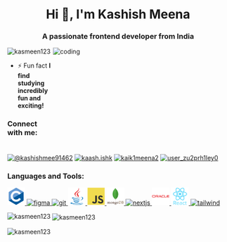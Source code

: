 
<h1 align="center">Hi 👋, I'm Kashish Meena</h1>
<h3 align="center">A passionate frontend developer from India</h3>
<img align='right' alt='coding' width='400' height='240' src='https://images.lemonly.com/wp-content/uploads/2018/08/07150313/Homebase_Thumb_v01.gif'>

<p align="left"> <img src="https://komarev.com/ghpvc/?username=kasmeen123&label=Profile%20views&color=0e75b6&style=flat" alt="kasmeen123" /> </p>

- ⚡ Fun fact **I find studying incredibly fun and exciting!**

<h3 align="left">Connect with me:</h3>
<p align="left">
<a href="https://twitter.com/@kashishmee91462" target="blank"><img align="center" src="https://raw.githubusercontent.com/rahuldkjain/github-profile-readme-generator/master/src/images/icons/Social/twitter.svg" alt="@kashishmee91462" height="30" width="40" /></a>
<a href="https://instagram.com/kaash.ishk" target="blank"><img align="center" src="https://raw.githubusercontent.com/rahuldkjain/github-profile-readme-generator/master/src/images/icons/Social/instagram.svg" alt="kaash.ishk" height="30" width="40" /></a>
<a href="https://www.leetcode.com/kaik1meena2" target="blank"><img align="center" src="https://raw.githubusercontent.com/rahuldkjain/github-profile-readme-generator/master/src/images/icons/Social/leet-code.svg" alt="kaik1meena2" height="30" width="40" /></a>
<a href="https://auth.geeksforgeeks.org/user/user_zu2prh1ley0" target="blank"><img align="center" src="https://raw.githubusercontent.com/rahuldkjain/github-profile-readme-generator/master/src/images/icons/Social/geeks-for-geeks.svg" alt="user_zu2prh1ley0" height="30" width="40" /></a>
</p>

<h3 align="left">Languages and Tools:</h3>
<p align="left"> <a href="https://www.cprogramming.com/" target="_blank" rel="noreferrer"> <img src="https://raw.githubusercontent.com/devicons/devicon/master/icons/c/c-original.svg" alt="c" width="40" height="40"/> </a> <a href="https://www.figma.com/" target="_blank" rel="noreferrer"> <img src="https://www.vectorlogo.zone/logos/figma/figma-icon.svg" alt="figma" width="40" height="40"/> </a> <a href="https://git-scm.com/" target="_blank" rel="noreferrer"> <img src="https://www.vectorlogo.zone/logos/git-scm/git-scm-icon.svg" alt="git" width="40" height="40"/> </a> <a href="https://www.java.com" target="_blank" rel="noreferrer"> <img src="https://raw.githubusercontent.com/devicons/devicon/master/icons/java/java-original.svg" alt="java" width="40" height="40"/> </a> <a href="https://developer.mozilla.org/en-US/docs/Web/JavaScript" target="_blank" rel="noreferrer"> <img src="https://raw.githubusercontent.com/devicons/devicon/master/icons/javascript/javascript-original.svg" alt="javascript" width="40" height="40"/> </a> <a href="https://www.mongodb.com/" target="_blank" rel="noreferrer"> <img src="https://raw.githubusercontent.com/devicons/devicon/master/icons/mongodb/mongodb-original-wordmark.svg" alt="mongodb" width="40" height="40"/> </a> <a href="https://nextjs.org/" target="_blank" rel="noreferrer"> <img src="https://cdn.worldvectorlogo.com/logos/nextjs-2.svg" alt="nextjs" width="40" height="40"/> </a> <a href="https://www.oracle.com/" target="_blank" rel="noreferrer"> <img src="https://raw.githubusercontent.com/devicons/devicon/master/icons/oracle/oracle-original.svg" alt="oracle" width="40" height="40"/> </a> <a href="https://reactjs.org/" target="_blank" rel="noreferrer"> <img src="https://raw.githubusercontent.com/devicons/devicon/master/icons/react/react-original-wordmark.svg" alt="react" width="40" height="40"/> </a> <a href="https://tailwindcss.com/" target="_blank" rel="noreferrer"> <img src="https://www.vectorlogo.zone/logos/tailwindcss/tailwindcss-icon.svg" alt="tailwind" width="40" height="40"/> </a> </p>

<p><img align="left" src="https://github-readme-stats.vercel.app/api/top-langs?username=kasmeen123&show_icons=true&locale=en&layout=compact" alt="kasmeen123" /></p>

<p>&nbsp;<img align="center" src="https://github-readme-stats.vercel.app/api?username=kasmeen123&show_icons=true&locale=en" alt="kasmeen123" /></p>

<p><img align="center" src="https://github-readme-streak-stats.herokuapp.com/?user=kasmeen123&" alt="kasmeen123" /></p>


